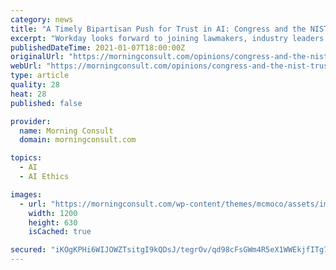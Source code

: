 ```yaml
---
category: news
title: "A Timely Bipartisan Push for Trust in AI: Congress and the NIST Trustworthy AI Framework"
excerpt: "Workday looks forward to joining lawmakers, industry leaders and stakeholders, as well as the Biden administration and NIST officials in launching the trustworthy AI framework and ensuring its success."
publishedDateTime: 2021-01-07T18:00:00Z
originalUrl: "https://morningconsult.com/opinions/congress-and-the-nist-trustworthy-ai-framework/"
webUrl: "https://morningconsult.com/opinions/congress-and-the-nist-trustworthy-ai-framework/"
type: article
quality: 28
heat: 28
published: false

provider:
  name: Morning Consult
  domain: morningconsult.com

topics:
  - AI
  - AI Ethics

images:
  - url: "https://morningconsult.com/wp-content/themes/mcmoco/assets/img/misc/op-ed-featured.png"
    width: 1200
    height: 630
    isCached: true

secured: "iKOgKPHi6WIJOWZTsitgI9kQDsJ/tegrOv/qd98cFsGWm4R5eX1WWEkjfITg7d9qtwY2QQFM432Ofww1yChBq8Qqh23bA9pP+9x2qH05IUryXEKxc/nZVc/2/IpEdie6rTuocvjc06sU1zDugHeGR+bC2z5+0Yyzku8yZUvbBvB6qmW7OywVdH3CeMHR3RLkdeGjxVDmEYEEXVwm0V3xUyzg2nOts1CgGMQcTC1R06GGnFe140JZNNYU/SfKiN0vV1NOH17eKzKh7VzozIvgisp1+tlhPZdc8oXMVJvnrIa9wU9xowxFJ5Ta/0tT+VI/MEi5Yr0PxCkDekQV33uXL0w3e5QrOO0LTTVhxuiQu54=;bRput4YNKWWe9NKQlBd/Rg=="
---
```


